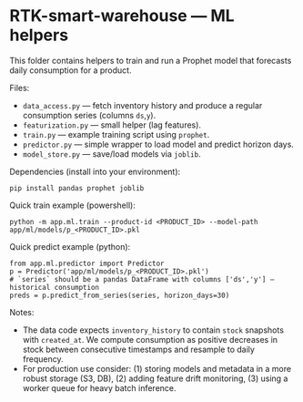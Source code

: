 RTK-smart-warehouse — ML helpers
================================

This folder contains helpers to train and run a Prophet model that forecasts daily consumption
for a product.

Files:
- `data_access.py` — fetch inventory history and produce a regular consumption series (columns `ds`,`y`).
- `featurization.py` — small helper (lag features).
- `train.py` — example training script using `prophet`.
- `predictor.py` — simple wrapper to load model and predict horizon days.
- `model_store.py` — save/load models via `joblib`.

Dependencies (install into your environment):

    pip install pandas prophet joblib

Quick train example (powershell):

    python -m app.ml.train --product-id <PRODUCT_ID> --model-path app/ml/models/p_<PRODUCT_ID>.pkl

Quick predict example (python):

    from app.ml.predictor import Predictor
    p = Predictor('app/ml/models/p_<PRODUCT_ID>.pkl')
    # `series` should be a pandas DataFrame with columns ['ds','y'] — historical consumption
    preds = p.predict_from_series(series, horizon_days=30)

Notes:
- The data code expects `inventory_history` to contain `stock` snapshots with `created_at`. We compute
  consumption as positive decreases in stock between consecutive timestamps and resample to daily frequency.
- For production use consider: (1) storing models and metadata in a more robust storage (S3, DB),
  (2) adding feature drift monitoring, (3) using a worker queue for heavy batch inference.
